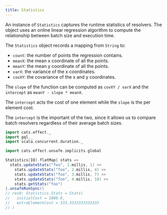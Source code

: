 ```yaml
---
title: Statistics
---
```

An instance of `Statistics` captures the runtime statistics of resolvers.
The object uses an online linear regression algorithm to compute the relationship between batch size and execution time.

The `Statistics` object records a mapping from `String` to:
* `count`: the number of points the regression contains.
* `meanX`: the mean x coordinate of all the points.
* `meanY`: the mean y coordinate of all the points.
* `varX`: the variance of the x coordinates.
* `covXY`: the covariance of the x and y coordinates.

The `slope` of the function can be computed as `covXY / varX` and the `intercept` as `meanY - slope * meanX`.

The `intercept` acts the cost of one element while the `slope` is the per element cost.

The `intercept` is the important of the two, since it allows us to compare batch resolvers regardless of their average batch sizes.

```scala
import cats.effect._
import gql._
import scala.concurrent.duration._

import cats.effect.unsafe.implicits.global

Statistics[IO].flatMap{ stats =>
  stats.updateStats("foo", 1.millis, 1) >>
    stats.updateStats("foo", 2.millis, 4) >>
    stats.updateStats("foo", 3.millis, 7) >>
    stats.updateStats("foo", 4.millis, 10) >>
    stats.getStats("foo")
}.unsafeRunSync()
// res0: Statistics.Stats = Stats(
//   initialCost = 1000.0,
//   extraElementCost = 333.3333333333333
// )
```
